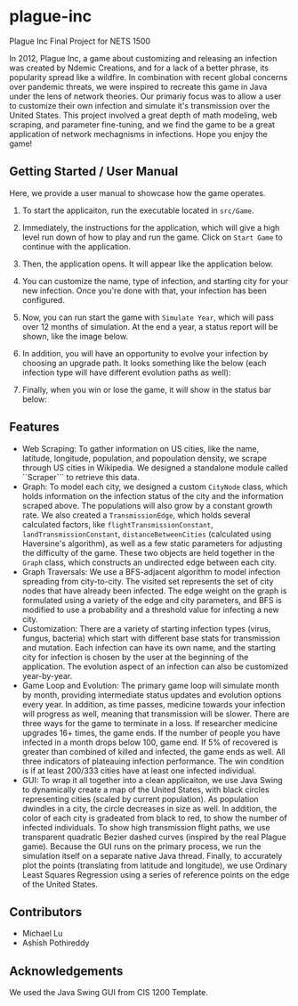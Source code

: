 # plague-inc
Plague Inc Final Project for NETS 1500

In 2012, Plague Inc, a game about customizing and releasing an infection was created by Ndemic Creations, and for a lack of a better phrase, its popularity spread like a wildfire. In combination with recent global concerns over pandemic threats, we were inspired to recreate this game in Java under the lens of network theories. Our primariy focus was to allow a user to customize their own infection and simulate it's transmission over the United States. This project involved a great depth of math modeling, web scraping, and parameter fine-tuning, and we find the game to be a great application of network mechagnisms in infections. Hope you enjoy the game!

## Getting Started / User Manual

Here, we provide a user manual to showcase how the game operates. 

1. To start the applicaiton, run the executable located in ```src/Game```.

2. Immediately, the instructions for the application, which will give a high level run down of how to play and run the game. Click on ```Start Game``` to continue with the application. 

3. Then, the application opens. It will appear like the application below.

4. You can customize the name, type of infection, and starting city for your new infection. Once you're done with that, your infection has been configured.

5. Now, you can run start the game with ```Simulate Year```, which will pass over 12 months of simulation. At the end a year, a status report will be shown, like the image below.

6. In addition, you will have an opportunity to evolve your infection by choosing an upgrade path. It looks something like the below (each infection type will have different evolution paths as well):

7. Finally, when you win or lose the game, it will show in the status bar below: 

## Features
- Web Scraping: To gather information on US cities, like the name, latitude, longitude, population, and popoulation density, we scrape through US cities in Wikipedia. We designed a standalone module called ``Scraper``` to retrieve this data. 
- Graph: To model each city, we designed a custom ```CityNode``` class, which holds information on the infection status of the city and the information scraped above. The populations will also grow by a constant growth rate. We also created a ```TransmissionEdge```, which holds several calculated factors, like ```flightTransmissionConstant```, ```landTransmissionConstant```, ```distanceBetweenCities``` (calculated using Haversine's algorithm), as well as a few static parameters for adjusting the difficulty of the game. These two objects are held together in the ```Graph``` class, which constructs an undirected edge between each city.
- Graph Traversals: We use a BFS-adjacent algorithm to model infection spreading from city-to-city. The visited set represents the set of city nodes that have already been infected. The edge weight on the graph is formulated using a variety of the edge and city parameters, and BFS is modified to use a probability and a threshold value for infecting a new city.
- Customization: There are a variety of starting infection types (virus, fungus, bacteria) which start with different base stats for transmission and mutation. Each infection can have its own name, and the starting city for infection is chosen by the user at the beginning of the application. The evolution aspect of an infection can also be customized year-by-year.
- Game Loop and Evolution: The primary game loop will simulate month by month, providing intermediate status updates and evolution options every year. In addition, as time passes, medicine towards your infection will progress as well, meaning that transmission will be slower. There are three ways for the game to terminate in a loss. If researcher medicine upgrades 16+ times, the game ends. If the number of people you have infected in a month drops below 100, game end. If 5% of recovered is greater than combined of killed and infected, the game ends as well. All three indicators of plateauing infection performance. The win condition is if at least 200/333 cities have at least one infected individual.
- GUI: To wrap it all together into a clean applicaiton, we use Java Swing to dynamically create a map of the United States, with black circles representing cities (scaled by current population). As population dwindles in a city, the circle decreases in size as well. In addition, the color of each city is gradeated from black to red, to show the number of infected individuals. To show high transmission flight paths, we use transparent quadratic Bezier dashed curves (inspired by the real Plague game). Because the GUI runs on the primary process, we run the simulation itself on a separate native Java thread. Finally, to accurately plot the points (translating from latitude and longitude), we use Ordinary Least Squares Regression using a series of reference points on the edge of the United States. 



## Contributors
- Michael Lu
- Ashish Pothireddy

## Acknowledgements

We used the Java Swing GUI from CIS 1200 Template. 
